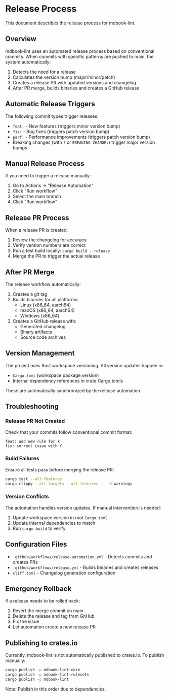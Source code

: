# Release Process

This document describes the release process for mdbook-lint.

## Overview

mdbook-lint uses an automated release process based on conventional commits. When commits with specific patterns are pushed to main, the system automatically:

1. Detects the need for a release
2. Calculates the version bump (major/minor/patch)
3. Creates a release PR with updated versions and changelog
4. After PR merge, builds binaries and creates a GitHub release

## Automatic Release Triggers

The following commit types trigger releases:

- `feat:` - New features (triggers minor version bump)
- `fix:` - Bug fixes (triggers patch version bump)
- `perf:` - Performance improvements (triggers patch version bump)
- Breaking changes (with `!` or `BREAKING CHANGE:`) trigger major version bumps

## Manual Release Process

If you need to trigger a release manually:

1. Go to Actions → "Release Automation"
2. Click "Run workflow"
3. Select the main branch
4. Click "Run workflow"

## Release PR Process

When a release PR is created:

1. Review the changelog for accuracy
2. Verify version numbers are correct
3. Run a test build locally: `cargo build --release`
4. Merge the PR to trigger the actual release

## After PR Merge

The release workflow automatically:

1. Creates a git tag
2. Builds binaries for all platforms:
   - Linux (x86_64, aarch64)
   - macOS (x86_64, aarch64)
   - Windows (x86_64)
3. Creates a GitHub release with:
   - Generated changelog
   - Binary artifacts
   - Source code archives

## Version Management

The project uses Rust workspace versioning. All version updates happen in:

- `Cargo.toml` (workspace.package.version)
- Internal dependency references in crate Cargo.tomls

These are automatically synchronized by the release automation.

## Troubleshooting

### Release PR Not Created

Check that your commits follow conventional commit format:
```
feat: add new rule for X
fix: correct issue with Y
```

### Build Failures

Ensure all tests pass before merging the release PR:
```bash
cargo test --all-features
cargo clippy --all-targets --all-features -- -D warnings
```

### Version Conflicts

The automation handles version updates. If manual intervention is needed:

1. Update workspace version in root `Cargo.toml`
2. Update internal dependencies to match
3. Run `cargo build` to verify

## Configuration Files

- `.github/workflows/release-automation.yml` - Detects commits and creates PRs
- `.github/workflows/release.yml` - Builds binaries and creates releases
- `cliff.toml` - Changelog generation configuration

## Emergency Rollback

If a release needs to be rolled back:

1. Revert the merge commit on main
2. Delete the release and tag from GitHub
3. Fix the issue
4. Let automation create a new release PR

## Publishing to crates.io

Currently, mdbook-lint is not automatically published to crates.io. To publish manually:

```bash
cargo publish -p mdbook-lint-core
cargo publish -p mdbook-lint-rulesets
cargo publish -p mdbook-lint
```

Note: Publish in this order due to dependencies.